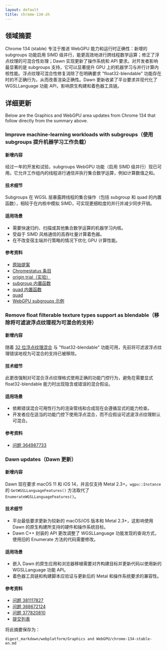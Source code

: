 ```yaml
---
layout: default
title: chrome-134-zh
---
```


## 领域摘要

Chrome 134 (stable) 专注于推进 WebGPU 能力和运行时正确性：新增的 subgroups 功能启用 SIMD 级并行，能更高效地进行跨线程数学运算；修正了浮点纹理的可混合性处理；Dawn 实现更新了操作系统和 API 要求。对开发者影响最显著的是 subgroups 支持，它可以显著提升 GPU 上的机器学习与并行计算内核性能。浮点纹理可混合性修复消除了在明确要求 "float32-blendable" 功能存在时的不正确行为，从而改善渲染正确性。Dawn 更新收紧了平台要求并现代化了 WGSLLanguage 功能 API，影响原生构建和着色器工具链。

## 详细更新

Below are the Graphics and WebGPU area updates from Chrome 134 that follow directly from the summary above.

### Improve machine-learning workloads with subgroups（使用 subgroups 提升机器学习工作负载）

#### 新增内容
经过一年的开发和试验，subgroups WebGPU 功能（启用 SIMD 级并行）现已可用。它允许工作组内的线程进行通信并执行集合数学运算，例如计算数值之和。

#### 技术细节
Subgroups 在 WGSL 层暴露跨线程的集合操作（包括 subgroup 和 quad 的内置函数），相较于在内核中模拟 SIMD，可实现更细粒度的并行并减少同步开销。

#### 适用场景
- 需要快速归约、扫描或其他集合数学运算的机器学习内核。
- 受益于 SIMD 风格通信的高吞吐量计算着色器。
- 在不改变宿主端并行策略的情况下优化 GPU 计算性能。

#### 参考资料
- [原始提案](https://github.com/gpuweb/gpuweb/blob/main/proposals/subgroups.md)
- [Chromestatus 条目](https://chromestatus.com/feature/5126409856221184)
- [origin trial（实验）](https://developer.chrome.com/origintrials/#/view_trial/4130363808252166145)
- [subgroup 内置函数](https://gpuweb.github.io/gpuweb/wgsl/#subgroup-builtin-functions)
- [quad 内置函数](https://gpuweb.github.io/gpuweb/wgsl/#quad-builtin-functions)
- [quad](https://gpuweb.github.io/gpuweb/wgsl/#quad)
- [WebGPU subgroups 示例](https://codepen.io/web-dot-dev/pen/emOqWQJ)

### Remove float filterable texture types support as blendable（移除将可滤波浮点纹理视为可混合的支持）

#### 新增内容
随着 [32 位浮点纹理混合](/blog/new-in-webgpu-132#32-bit_float_textures_blending) 与 "float32-blendable" 功能可用，先前将可滤波浮点纹理错误地视为可混合的支持已被移除。

#### 技术细节
此更改强制对可混合浮点纹理格式使用正确的功能门控行为，避免在需要显式 float32-blendable 能力时出现隐含或错误的混合假设。

#### 适用场景
- 依赖错误混合可用性行为的渲染管线和合成现在会遵循显式的能力检查。
- 开发者应在适当的功能门控下使用浮点混合，而不应假设可滤波浮点纹理默认可混合。

#### 参考资料
- [问题 364987733](https://issues.chromium.org/issues/364987733)

### Dawn updates（Dawn 更新）

#### 新增内容
Dawn 现在要求 macOS 11 和 iOS 14，并且仅支持 Metal 2.3+。`wgpu::Instance` 的 `GetWGSLLanguageFeatures()` 方法取代了 `EnumerateWGSLLanguageFeatures()`。

#### 技术细节
- 平台最低要求更新为较新的 macOS/iOS 版本和 Metal 2.3+，这影响使用 Dawn 的原生构建所支持的硬件和操作系统目标。
- Dawn C++ 封装的 API 更改调整了 WGSLLanguage 功能发现的查询方式，使用旧的 Enumerate 方法的代码需要修改。

#### 适用场景
- 嵌入 Dawn 的原生应用和浏览器移植需要对齐构建目标并更新代码以使用新的 WGSLLanguage 功能 API。
- 着色器工具链和构建脚本应验证与更新后的 Metal 和操作系统要求的兼容性。

#### 参考资料
- [问题 381117827](https://crbug.com/381117827)
- [问题 368672124](https://issues.chromium.org/issues/368672124)
- [问题 377820810](https://issues.chromium.org/issues/377820810)
- [提交列表](https://dawn.googlesource.com/dawn/+log/chromium/6943..chromium/6998?n=1000)

将此摘要保存为：
```text
digest_markdown/webplatform/Graphics and WebGPU/chrome-134-stable-en.md
